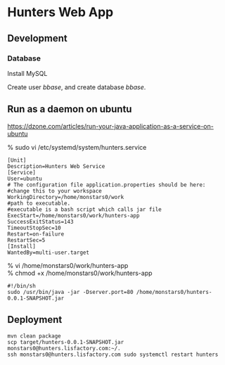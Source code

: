 # Hunters Web App

## Development

### Database

Install MySQL

Create user _bbase_, and create database _bbase_.



## Run as a daemon on ubuntu

https://dzone.com/articles/run-your-java-application-as-a-service-on-ubuntu

% sudo vi /etc/systemd/system/hunters.service

```$xslt
[Unit]
Description=Hunters Web Service
[Service]
User=ubuntu
# The configuration file application.properties should be here:
#change this to your workspace
WorkingDirectory=/home/monstars0/work
#path to executable. 
#executable is a bash script which calls jar file
ExecStart=/home/monstars0/work/hunters-app
SuccessExitStatus=143
TimeoutStopSec=10
Restart=on-failure
RestartSec=5
[Install]
WantedBy=multi-user.target
```

% vi /home/monstars0/work/hunters-app  
% chmod +x /home/monstars0/work/hunters-app
```
#!/bin/sh
sudo /usr/bin/java -jar -Dserver.port=80 /home/monstars0/hunters-0.0.1-SNAPSHOT.jar 
```

## Deployment

```
mvn clean package
scp target/hunters-0.0.1-SNAPSHOT.jar monstars0@hunters.lisfactory.com:~/.
ssh monstars0@hunters.lisfactory.com sudo systemctl restart hunters
```
